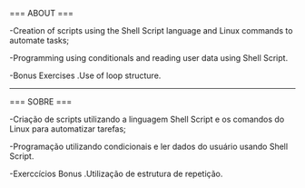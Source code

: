 === ABOUT ===

-Creation of scripts using the Shell Script language and Linux commands to automate tasks;

-Programming using conditionals and reading user data using Shell Script.

-Bonus Exercises
.Use of loop structure.

----------------------------------------------------

=== SOBRE ===

-Criação de scripts utilizando a linguagem Shell Script e os comandos do Linux para automatizar tarefas;

-Programação utilizando condicionais e ler dados do usuário usando Shell Script.

-Exerccícios Bonus
.Utilização de estrutura de repetição.
